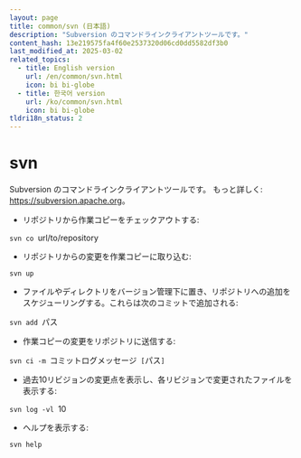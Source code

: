```yaml
---
layout: page
title: common/svn (日本語)
description: "Subversion のコマンドラインクライアントツールです。"
content_hash: 13e219575fa4f60e2537320d06cd0dd5582df3b0
last_modified_at: 2025-03-02
related_topics:
  - title: English version
    url: /en/common/svn.html
    icon: bi bi-globe
  - title: 한국어 version
    url: /ko/common/svn.html
    icon: bi bi-globe
tldri18n_status: 2
---
```

# svn

Subversion のコマンドラインクライアントツールです。
もっと詳しく: <https://subversion.apache.org>。

- リポジトリから作業コピーをチェックアウトする:

`svn co `<span class="tldr-var badge badge-pill bg-dark-lm bg-white-dm text-white-lm text-dark-dm font-weight-bold">url/to/repository</span>

- リポジトリからの変更を作業コピーに取り込む:

`svn up`

- ファイルやディレクトリをバージョン管理下に置き、リポジトリへの追加をスケジューリングする。これらは次のコミットで追加される:

`svn add `<span class="tldr-var badge badge-pill bg-dark-lm bg-white-dm text-white-lm text-dark-dm font-weight-bold">パス</span>

- 作業コピーの変更をリポジトリに送信する:

`svn ci -m `<span class="tldr-var badge badge-pill bg-dark-lm bg-white-dm text-white-lm text-dark-dm font-weight-bold">コミットログメッセージ</span>` [`<span class="tldr-var badge badge-pill bg-dark-lm bg-white-dm text-white-lm text-dark-dm font-weight-bold">パス</span>`]`

- 過去10リビジョンの変更点を表示し、各リビジョンで変更されたファイルを表示する:

`svn log -vl `<span class="tldr-var badge badge-pill bg-dark-lm bg-white-dm text-white-lm text-dark-dm font-weight-bold">10</span>

- ヘルプを表示する:

`svn help`

